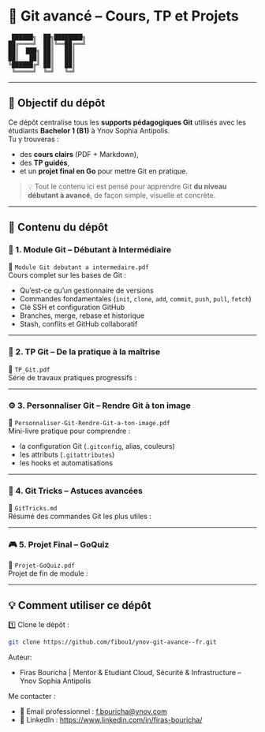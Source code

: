 # 🧠  Git avancé – Cours, TP et Projets

```text
 ██████╗  ██╗████████╗
██╔════╝  ██║╚══██╔══╝
██║  ███╗ ██║   ██║   
██║   ██║ ██║   ██║   
╚██████╔╝ ██║   ██║   
 ╚═════╝  ╚═╝   ╚═╝   
```


---

## 🎯 Objectif du dépôt
Ce dépôt centralise tous les **supports pédagogiques Git** utilisés avec les étudiants **Bachelor 1 (B1)** à Ynov Sophia Antipolis.  
Tu y trouveras :  
- des **cours clairs** (PDF + Markdown),  
- des **TP guidés**,  
- et un **projet final en Go** pour mettre Git en pratique.

> 💡 Tout le contenu ici est pensé pour apprendre Git **du niveau débutant à avancé**, de façon simple, visuelle et concrète.

---

## 📂 Contenu du dépôt

### 🏁 1. Module Git – Débutant à Intermédiaire  
📄 `Module Git debutant a intermedaire.pdf`  
Cours complet sur les bases de Git :  
- Qu’est-ce qu’un gestionnaire de versions  
- Commandes fondamentales (`init`, `clone`, `add`, `commit`, `push`, `pull`, `fetch`)  
- Clé SSH et configuration GitHub  
- Branches, merge, rebase et historique  
- Stash, conflits et GitHub collaboratif  
---

### 🧩 2. TP Git – De la pratique à la maîtrise  
📘 `TP_Git.pdf`  
Série de travaux pratiques progressifs :  

---

### ⚙️ 3. Personnaliser Git – Rendre Git à ton image  
📘 `Personnaliser-Git-Rendre-Git-a-ton-image.pdf`  
Mini-livre pratique pour comprendre :  
- la configuration Git (`.gitconfig`, alias, couleurs)  
- les attributs (`.gitattributes`)  
- les hooks et automatisations  
---

### 🧠 4. Git Tricks – Astuces avancées  
📄 `GitTricks.md`  
Résumé des commandes Git les plus utiles :  

---

### 🎮 5. Projet Final – GoQuiz  
📄 `Projet-GoQuiz.pdf`  
Projet de fin de module :  
 

---

## 💡 Comment utiliser ce dépôt

1️⃣ Clone le dépôt :  
```bash
git clone https://github.com/fibou1/ynov-git-avance--fr.git
```


Auteur: 
- Firas Bouricha | Mentor & Etudiant Cloud, Sécurité & Infrastructure – Ynov Sophia Antipolis

Me contacter : 
- 📧 Email professionnel : f.bouricha@ynov.com
- 💼 LinkedIn : https://www.linkedin.com/in/firas-bouricha/
